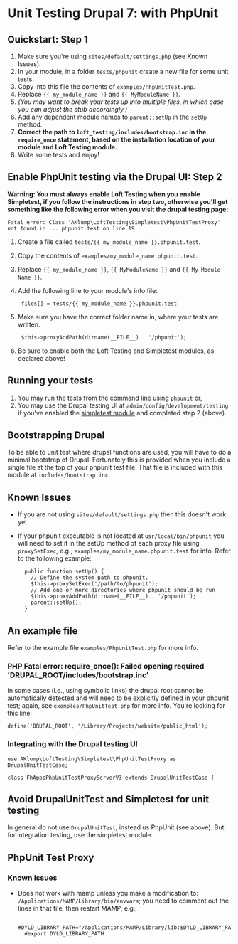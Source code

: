 # Unit Testing Drupal 7: with PhpUnit


## Quickstart: Step 1
1. Make sure you're using `sites/default/settings.php` (see Known Issues).
1. In your module, in a folder `tests/phpunit` create a new file for some unit tests.
1. Copy into this file the contents of `examples/PhpUnitTest.php`.
1. Replace `{{ my_module_name }}` and `{{ MyModuleName }}`.
1. _(You may want to break your tests up into multiple files, in which case you can adjust the stub accordingly.)_
1. Add any dependent module names to `parent::setUp` in the `setUp` method.
1. **Correct the path to `loft_testing/includes/bootstrap.inc` in the `require_once` statement, based on the installation location of your module and Loft Testing module.**
1. Write some tests and enjoy!

## Enable PhpUnit testing via the Drupal UI: Step 2

**Warning: You must always enable Loft Testing when you enable Simpletest, if you follow the instructions in step two, otherwise you'll get something like the following error when you visit the drupal testing page:**

    Fatal error: Class 'AKlump\LoftTesting\Simpletest\PhpUnitTestProxy' not found in ... phpunit.test on line 19

1. Create a file called `tests/{{ my_module_name }}.phpunit.test`.
1. Copy the contents of `examples/my_module_name.phpunit.test`.
1. Replace `{{ my_module_name }}`, `{{ MyModuleName }}` and `{{ My Module Name }}`.
1. Add the following line to your module's info file:

        files[] = tests/{{ my_module_name }}.phpunit.test

1. Make sure you have the correct folder name in, where your tests are written.

        $this->proxyAddPath(dirname(__FILE__) . '/phpunit');

1. Be sure to enable both the Loft Testing and Simpletest modules, as declared above!

## Running your tests
1. You may run the tests from the command line using `phpunit` or,
1. You may use the Drupal testing UI at `admin/config/development/testing` if you've enabled the [simpletest module](https://www.drupal.org/documentation/modules/simpletest) and completed step 2 (above).

## Bootstrapping Drupal
To be able to unit test where drupal functions are used, you will have to do a minimal bootstrap of Drupal.  Fortunately this is provided when you include a single file at the top of your phpunit test file. That file is included with this module at `includes/bootstrap.inc`.

## Known Issues
* If you are not using `sites/default/settings.php` then this doesn't work yet.
* If your phpunit executable is not located at `usr/local/bin/phpunit` you will need to set it in the setUp method of each proxy file using `proxySetExec`, e.g., `examples/my_module_name.phpunit.test` for info.  Refer to the following example:
    
        public function setUp() {
          // Define the system path to phpunit.
          $this->proxySetExec('/path/to/phpunit');
          // Add one or more directories where phpunit should be run
          $this->proxyAddPath(dirname(__FILE__) . '/phpunit');
          parent::setUp();
        }        

## An example file
  Refer to the example file `examples/PhpUnitTest.php` for more info.

### PHP Fatal error:  require_once(): Failed opening required 'DRUPAL_ROOT/includes/bootstrap.inc'
In some cases (i.e., using symbolic links) the drupal root cannot be automatically detected and will need to be explicitly defined in your phpunit test; again, see `examples/PhpUnitTest.php` for more info.  You're looking for this line:

    define('DRUPAL_ROOT', '/Library/Projects/website/public_html');

### Integrating with the Drupal testing UI

    use AKlump\LoftTesting\Simpletest\PhpUnitTestProxy as DrupalUnitTestCase;

    class FhAppsPhpUnitTestProxyServerV3 extends DrupalUnitTestCase {

## Avoid DrupalUnitTest and Simpletest for unit testing
In general do not use `DrupalUnitTest`, instead us PhpUnit (see above).  But for integration testing, use the simpletest module.


## PhpUnit Test Proxy
### Known Issues
* Does not work with mamp unless you make a modification to: `/Applications/MAMP/Library/bin/envvars`; you need to comment out the lines in that file, then restart MAMP, e.g., 

        #DYLD_LIBRARY_PATH="/Applications/MAMP/Library/lib:$DYLD_LIBRARY_PATH"
        #export DYLD_LIBRARY_PATH